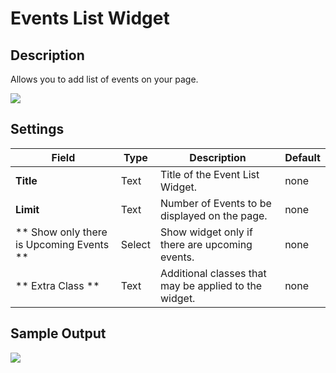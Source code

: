 # Events List Widget

## Description

Allows you to add list of events on your page.

![](http://transvelo.github.io/docs/bethlehem/images/vc-event-list-widget-settings.png)

## Settings

| Field | Type | Description | Default
| -- | -- | -- | -- |
| **Title** | Text | Title of the Event List Widget. | none
| **Limit** | Text | Number of Events to be displayed on the page. | none
| ** Show only there is Upcoming Events ** | Select | Show widget only if there are upcoming events. |  none |
| ** Extra Class ** | Text | Additional classes that may be applied to the widget. | none

## Sample Output

![](http://transvelo.github.io/docs/bethlehem/images/vc-event-list-widget-output.png)
